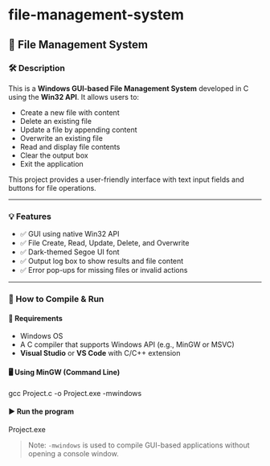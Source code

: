 # file-management-system

## 📁 File Management System

### 🛠 Description
This is a **Windows GUI-based File Management System** developed in C using the **Win32 API**. It allows users to:

- Create a new file with content
- Delete an existing file
- Update a file by appending content
- Overwrite an existing file
- Read and display file contents
- Clear the output box
- Exit the application

This project provides a user-friendly interface with text input fields and buttons for file operations.

---

### 💡 Features

- ✅ GUI using native Win32 API
- ✅ File Create, Read, Update, Delete, and Overwrite
- ✅ Dark-themed Segoe UI font
- ✅ Output log box to show results and file content
- ✅ Error pop-ups for missing files or invalid actions

---

### 🔧 How to Compile & Run

#### 🧰 Requirements

- Windows OS
- A C compiler that supports Windows API (e.g., MinGW or MSVC)
- **Visual Studio** or **VS Code** with C/C++ extension

#### 🖥️ Using MinGW (Command Line)
gcc Project.c -o Project.exe -mwindows

#### ▶️ Run the program
Project.exe

> Note: `-mwindows` is used to compile GUI-based applications without opening a console window.
